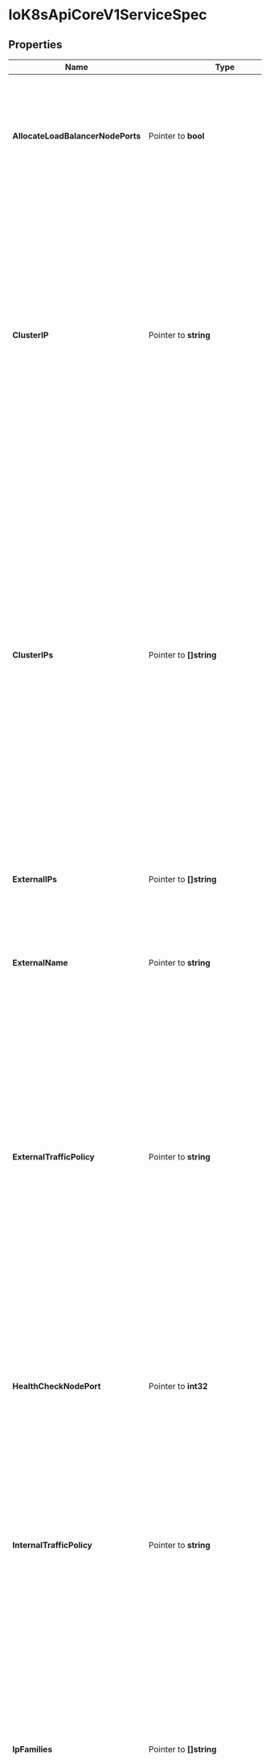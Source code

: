 # IoK8sApiCoreV1ServiceSpec

## Properties

Name | Type | Description | Notes
------------ | ------------- | ------------- | -------------
**AllocateLoadBalancerNodePorts** | Pointer to **bool** | allocateLoadBalancerNodePorts defines if NodePorts will be automatically allocated for services with type LoadBalancer.  Default is \&quot;true\&quot;. It may be set to \&quot;false\&quot; if the cluster load-balancer does not rely on NodePorts.  If the caller requests specific NodePorts (by specifying a value), those requests will be respected, regardless of this field. This field may only be set for services with type LoadBalancer and will be cleared if the type is changed to any other type. | [optional] 
**ClusterIP** | Pointer to **string** | clusterIP is the IP address of the service and is usually assigned randomly. If an address is specified manually, is in-range (as per system configuration), and is not in use, it will be allocated to the service; otherwise creation of the service will fail. This field may not be changed through updates unless the type field is also being changed to ExternalName (which requires this field to be blank) or the type field is being changed from ExternalName (in which case this field may optionally be specified, as describe above).  Valid values are \&quot;None\&quot;, empty string (\&quot;\&quot;), or a valid IP address. Setting this to \&quot;None\&quot; makes a \&quot;headless service\&quot; (no virtual IP), which is useful when direct endpoint connections are preferred and proxying is not required.  Only applies to types ClusterIP, NodePort, and LoadBalancer. If this field is specified when creating a Service of type ExternalName, creation will fail. This field will be wiped when updating a Service to type ExternalName. More info: https://kubernetes.io/docs/concepts/services-networking/service/#virtual-ips-and-service-proxies | [optional] 
**ClusterIPs** | Pointer to **[]string** | ClusterIPs is a list of IP addresses assigned to this service, and are usually assigned randomly.  If an address is specified manually, is in-range (as per system configuration), and is not in use, it will be allocated to the service; otherwise creation of the service will fail. This field may not be changed through updates unless the type field is also being changed to ExternalName (which requires this field to be empty) or the type field is being changed from ExternalName (in which case this field may optionally be specified, as describe above).  Valid values are \&quot;None\&quot;, empty string (\&quot;\&quot;), or a valid IP address.  Setting this to \&quot;None\&quot; makes a \&quot;headless service\&quot; (no virtual IP), which is useful when direct endpoint connections are preferred and proxying is not required.  Only applies to types ClusterIP, NodePort, and LoadBalancer. If this field is specified when creating a Service of type ExternalName, creation will fail. This field will be wiped when updating a Service to type ExternalName.  If this field is not specified, it will be initialized from the clusterIP field.  If this field is specified, clients must ensure that clusterIPs[0] and clusterIP have the same value.  This field may hold a maximum of two entries (dual-stack IPs, in either order). These IPs must correspond to the values of the ipFamilies field. Both clusterIPs and ipFamilies are governed by the ipFamilyPolicy field. More info: https://kubernetes.io/docs/concepts/services-networking/service/#virtual-ips-and-service-proxies | [optional] 
**ExternalIPs** | Pointer to **[]string** | externalIPs is a list of IP addresses for which nodes in the cluster will also accept traffic for this service.  These IPs are not managed by Kubernetes.  The user is responsible for ensuring that traffic arrives at a node with this IP.  A common example is external load-balancers that are not part of the Kubernetes system. | [optional] 
**ExternalName** | Pointer to **string** | externalName is the external reference that discovery mechanisms will return as an alias for this service (e.g. a DNS CNAME record). No proxying will be involved.  Must be a lowercase RFC-1123 hostname (https://tools.ietf.org/html/rfc1123) and requires &#x60;type&#x60; to be \&quot;ExternalName\&quot;. | [optional] 
**ExternalTrafficPolicy** | Pointer to **string** | externalTrafficPolicy describes how nodes distribute service traffic they receive on one of the Service&#39;s \&quot;externally-facing\&quot; addresses (NodePorts, ExternalIPs, and LoadBalancer IPs). If set to \&quot;Local\&quot;, the proxy will configure the service in a way that assumes that external load balancers will take care of balancing the service traffic between nodes, and so each node will deliver traffic only to the node-local endpoints of the service, without masquerading the client source IP. (Traffic mistakenly sent to a node with no endpoints will be dropped.) The default value, \&quot;Cluster\&quot;, uses the standard behavior of routing to all endpoints evenly (possibly modified by topology and other features). Note that traffic sent to an External IP or LoadBalancer IP from within the cluster will always get \&quot;Cluster\&quot; semantics, but clients sending to a NodePort from within the cluster may need to take traffic policy into account when picking a node.  Possible enum values:  - &#x60;\&quot;Cluster\&quot;&#x60;  - &#x60;\&quot;Cluster\&quot;&#x60; routes traffic to all endpoints.  - &#x60;\&quot;Local\&quot;&#x60;  - &#x60;\&quot;Local\&quot;&#x60; preserves the source IP of the traffic by routing only to endpoints on the same node as the traffic was received on (dropping the traffic if there are no local endpoints). | [optional] 
**HealthCheckNodePort** | Pointer to **int32** | healthCheckNodePort specifies the healthcheck nodePort for the service. This only applies when type is set to LoadBalancer and externalTrafficPolicy is set to Local. If a value is specified, is in-range, and is not in use, it will be used.  If not specified, a value will be automatically allocated.  External systems (e.g. load-balancers) can use this port to determine if a given node holds endpoints for this service or not.  If this field is specified when creating a Service which does not need it, creation will fail. This field will be wiped when updating a Service to no longer need it (e.g. changing type). This field cannot be updated once set. | [optional] 
**InternalTrafficPolicy** | Pointer to **string** | InternalTrafficPolicy describes how nodes distribute service traffic they receive on the ClusterIP. If set to \&quot;Local\&quot;, the proxy will assume that pods only want to talk to endpoints of the service on the same node as the pod, dropping the traffic if there are no local endpoints. The default value, \&quot;Cluster\&quot;, uses the standard behavior of routing to all endpoints evenly (possibly modified by topology and other features).  Possible enum values:  - &#x60;\&quot;Cluster\&quot;&#x60; routes traffic to all endpoints.  - &#x60;\&quot;Local\&quot;&#x60; routes traffic only to endpoints on the same node as the client pod (dropping the traffic if there are no local endpoints). | [optional] 
**IpFamilies** | Pointer to **[]string** | IPFamilies is a list of IP families (e.g. IPv4, IPv6) assigned to this service. This field is usually assigned automatically based on cluster configuration and the ipFamilyPolicy field. If this field is specified manually, the requested family is available in the cluster, and ipFamilyPolicy allows it, it will be used; otherwise creation of the service will fail. This field is conditionally mutable: it allows for adding or removing a secondary IP family, but it does not allow changing the primary IP family of the Service. Valid values are \&quot;IPv4\&quot; and \&quot;IPv6\&quot;.  This field only applies to Services of types ClusterIP, NodePort, and LoadBalancer, and does apply to \&quot;headless\&quot; services. This field will be wiped when updating a Service to type ExternalName.  This field may hold a maximum of two entries (dual-stack families, in either order).  These families must correspond to the values of the clusterIPs field, if specified. Both clusterIPs and ipFamilies are governed by the ipFamilyPolicy field. | [optional] 
**IpFamilyPolicy** | Pointer to **string** | IPFamilyPolicy represents the dual-stack-ness requested or required by this Service. If there is no value provided, then this field will be set to SingleStack. Services can be \&quot;SingleStack\&quot; (a single IP family), \&quot;PreferDualStack\&quot; (two IP families on dual-stack configured clusters or a single IP family on single-stack clusters), or \&quot;RequireDualStack\&quot; (two IP families on dual-stack configured clusters, otherwise fail). The ipFamilies and clusterIPs fields depend on the value of this field. This field will be wiped when updating a service to type ExternalName.  Possible enum values:  - &#x60;\&quot;PreferDualStack\&quot;&#x60; indicates that this service prefers dual-stack when the cluster is configured for dual-stack. If the cluster is not configured for dual-stack the service will be assigned a single IPFamily. If the IPFamily is not set in service.spec.ipFamilies then the service will be assigned the default IPFamily configured on the cluster  - &#x60;\&quot;RequireDualStack\&quot;&#x60; indicates that this service requires dual-stack. Using IPFamilyPolicyRequireDualStack on a single stack cluster will result in validation errors. The IPFamilies (and their order) assigned to this service is based on service.spec.ipFamilies. If service.spec.ipFamilies was not provided then it will be assigned according to how they are configured on the cluster. If service.spec.ipFamilies has only one entry then the alternative IPFamily will be added by apiserver  - &#x60;\&quot;SingleStack\&quot;&#x60; indicates that this service is required to have a single IPFamily. The IPFamily assigned is based on the default IPFamily used by the cluster or as identified by service.spec.ipFamilies field | [optional] 
**LoadBalancerClass** | Pointer to **string** | loadBalancerClass is the class of the load balancer implementation this Service belongs to. If specified, the value of this field must be a label-style identifier, with an optional prefix, e.g. \&quot;internal-vip\&quot; or \&quot;example.com/internal-vip\&quot;. Unprefixed names are reserved for end-users. This field can only be set when the Service type is &#39;LoadBalancer&#39;. If not set, the default load balancer implementation is used, today this is typically done through the cloud provider integration, but should apply for any default implementation. If set, it is assumed that a load balancer implementation is watching for Services with a matching class. Any default load balancer implementation (e.g. cloud providers) should ignore Services that set this field. This field can only be set when creating or updating a Service to type &#39;LoadBalancer&#39;. Once set, it can not be changed. This field will be wiped when a service is updated to a non &#39;LoadBalancer&#39; type. | [optional] 
**LoadBalancerIP** | Pointer to **string** | Only applies to Service Type: LoadBalancer. This feature depends on whether the underlying cloud-provider supports specifying the loadBalancerIP when a load balancer is created. This field will be ignored if the cloud-provider does not support the feature. Deprecated: This field was under-specified and its meaning varies across implementations, and it cannot support dual-stack. As of Kubernetes v1.24, users are encouraged to use implementation-specific annotations when available. This field may be removed in a future API version. | [optional] 
**LoadBalancerSourceRanges** | Pointer to **[]string** | If specified and supported by the platform, this will restrict traffic through the cloud-provider load-balancer will be restricted to the specified client IPs. This field will be ignored if the cloud-provider does not support the feature.\&quot; More info: https://kubernetes.io/docs/tasks/access-application-cluster/create-external-load-balancer/ | [optional] 
**Ports** | Pointer to [**[]IoK8sApiCoreV1ServicePort**](IoK8sApiCoreV1ServicePort.md) | The list of ports that are exposed by this service. More info: https://kubernetes.io/docs/concepts/services-networking/service/#virtual-ips-and-service-proxies | [optional] 
**PublishNotReadyAddresses** | Pointer to **bool** | publishNotReadyAddresses indicates that any agent which deals with endpoints for this Service should disregard any indications of ready/not-ready. The primary use case for setting this field is for a StatefulSet&#39;s Headless Service to propagate SRV DNS records for its Pods for the purpose of peer discovery. The Kubernetes controllers that generate Endpoints and EndpointSlice resources for Services interpret this to mean that all endpoints are considered \&quot;ready\&quot; even if the Pods themselves are not. Agents which consume only Kubernetes generated endpoints through the Endpoints or EndpointSlice resources can safely assume this behavior. | [optional] 
**Selector** | Pointer to **map[string]string** | Route service traffic to pods with label keys and values matching this selector. If empty or not present, the service is assumed to have an external process managing its endpoints, which Kubernetes will not modify. Only applies to types ClusterIP, NodePort, and LoadBalancer. Ignored if type is ExternalName. More info: https://kubernetes.io/docs/concepts/services-networking/service/ | [optional] 
**SessionAffinity** | Pointer to **string** | Supports \&quot;ClientIP\&quot; and \&quot;None\&quot;. Used to maintain session affinity. Enable client IP based session affinity. Must be ClientIP or None. Defaults to None. More info: https://kubernetes.io/docs/concepts/services-networking/service/#virtual-ips-and-service-proxies  Possible enum values:  - &#x60;\&quot;ClientIP\&quot;&#x60; is the Client IP based.  - &#x60;\&quot;None\&quot;&#x60; - no session affinity. | [optional] 
**SessionAffinityConfig** | Pointer to [**IoK8sApiCoreV1SessionAffinityConfig**](IoK8sApiCoreV1SessionAffinityConfig.md) |  | [optional] 
**Type** | Pointer to **string** | type determines how the Service is exposed. Defaults to ClusterIP. Valid options are ExternalName, ClusterIP, NodePort, and LoadBalancer. \&quot;ClusterIP\&quot; allocates a cluster-internal IP address for load-balancing to endpoints. Endpoints are determined by the selector or if that is not specified, by manual construction of an Endpoints object or EndpointSlice objects. If clusterIP is \&quot;None\&quot;, no virtual IP is allocated and the endpoints are published as a set of endpoints rather than a virtual IP. \&quot;NodePort\&quot; builds on ClusterIP and allocates a port on every node which routes to the same endpoints as the clusterIP. \&quot;LoadBalancer\&quot; builds on NodePort and creates an external load-balancer (if supported in the current cloud) which routes to the same endpoints as the clusterIP. \&quot;ExternalName\&quot; aliases this service to the specified externalName. Several other fields do not apply to ExternalName services. More info: https://kubernetes.io/docs/concepts/services-networking/service/#publishing-services-service-types  Possible enum values:  - &#x60;\&quot;ClusterIP\&quot;&#x60; means a service will only be accessible inside the cluster, via the cluster IP.  - &#x60;\&quot;ExternalName\&quot;&#x60; means a service consists of only a reference to an external name that kubedns or equivalent will return as a CNAME record, with no exposing or proxying of any pods involved.  - &#x60;\&quot;LoadBalancer\&quot;&#x60; means a service will be exposed via an external load balancer (if the cloud provider supports it), in addition to &#39;NodePort&#39; type.  - &#x60;\&quot;NodePort\&quot;&#x60; means a service will be exposed on one port of every node, in addition to &#39;ClusterIP&#39; type. | [optional] 

## Methods

### NewIoK8sApiCoreV1ServiceSpec

`func NewIoK8sApiCoreV1ServiceSpec() *IoK8sApiCoreV1ServiceSpec`

NewIoK8sApiCoreV1ServiceSpec instantiates a new IoK8sApiCoreV1ServiceSpec object
This constructor will assign default values to properties that have it defined,
and makes sure properties required by API are set, but the set of arguments
will change when the set of required properties is changed

### NewIoK8sApiCoreV1ServiceSpecWithDefaults

`func NewIoK8sApiCoreV1ServiceSpecWithDefaults() *IoK8sApiCoreV1ServiceSpec`

NewIoK8sApiCoreV1ServiceSpecWithDefaults instantiates a new IoK8sApiCoreV1ServiceSpec object
This constructor will only assign default values to properties that have it defined,
but it doesn't guarantee that properties required by API are set

### GetAllocateLoadBalancerNodePorts

`func (o *IoK8sApiCoreV1ServiceSpec) GetAllocateLoadBalancerNodePorts() bool`

GetAllocateLoadBalancerNodePorts returns the AllocateLoadBalancerNodePorts field if non-nil, zero value otherwise.

### GetAllocateLoadBalancerNodePortsOk

`func (o *IoK8sApiCoreV1ServiceSpec) GetAllocateLoadBalancerNodePortsOk() (*bool, bool)`

GetAllocateLoadBalancerNodePortsOk returns a tuple with the AllocateLoadBalancerNodePorts field if it's non-nil, zero value otherwise
and a boolean to check if the value has been set.

### SetAllocateLoadBalancerNodePorts

`func (o *IoK8sApiCoreV1ServiceSpec) SetAllocateLoadBalancerNodePorts(v bool)`

SetAllocateLoadBalancerNodePorts sets AllocateLoadBalancerNodePorts field to given value.

### HasAllocateLoadBalancerNodePorts

`func (o *IoK8sApiCoreV1ServiceSpec) HasAllocateLoadBalancerNodePorts() bool`

HasAllocateLoadBalancerNodePorts returns a boolean if a field has been set.

### GetClusterIP

`func (o *IoK8sApiCoreV1ServiceSpec) GetClusterIP() string`

GetClusterIP returns the ClusterIP field if non-nil, zero value otherwise.

### GetClusterIPOk

`func (o *IoK8sApiCoreV1ServiceSpec) GetClusterIPOk() (*string, bool)`

GetClusterIPOk returns a tuple with the ClusterIP field if it's non-nil, zero value otherwise
and a boolean to check if the value has been set.

### SetClusterIP

`func (o *IoK8sApiCoreV1ServiceSpec) SetClusterIP(v string)`

SetClusterIP sets ClusterIP field to given value.

### HasClusterIP

`func (o *IoK8sApiCoreV1ServiceSpec) HasClusterIP() bool`

HasClusterIP returns a boolean if a field has been set.

### GetClusterIPs

`func (o *IoK8sApiCoreV1ServiceSpec) GetClusterIPs() []string`

GetClusterIPs returns the ClusterIPs field if non-nil, zero value otherwise.

### GetClusterIPsOk

`func (o *IoK8sApiCoreV1ServiceSpec) GetClusterIPsOk() (*[]string, bool)`

GetClusterIPsOk returns a tuple with the ClusterIPs field if it's non-nil, zero value otherwise
and a boolean to check if the value has been set.

### SetClusterIPs

`func (o *IoK8sApiCoreV1ServiceSpec) SetClusterIPs(v []string)`

SetClusterIPs sets ClusterIPs field to given value.

### HasClusterIPs

`func (o *IoK8sApiCoreV1ServiceSpec) HasClusterIPs() bool`

HasClusterIPs returns a boolean if a field has been set.

### GetExternalIPs

`func (o *IoK8sApiCoreV1ServiceSpec) GetExternalIPs() []string`

GetExternalIPs returns the ExternalIPs field if non-nil, zero value otherwise.

### GetExternalIPsOk

`func (o *IoK8sApiCoreV1ServiceSpec) GetExternalIPsOk() (*[]string, bool)`

GetExternalIPsOk returns a tuple with the ExternalIPs field if it's non-nil, zero value otherwise
and a boolean to check if the value has been set.

### SetExternalIPs

`func (o *IoK8sApiCoreV1ServiceSpec) SetExternalIPs(v []string)`

SetExternalIPs sets ExternalIPs field to given value.

### HasExternalIPs

`func (o *IoK8sApiCoreV1ServiceSpec) HasExternalIPs() bool`

HasExternalIPs returns a boolean if a field has been set.

### GetExternalName

`func (o *IoK8sApiCoreV1ServiceSpec) GetExternalName() string`

GetExternalName returns the ExternalName field if non-nil, zero value otherwise.

### GetExternalNameOk

`func (o *IoK8sApiCoreV1ServiceSpec) GetExternalNameOk() (*string, bool)`

GetExternalNameOk returns a tuple with the ExternalName field if it's non-nil, zero value otherwise
and a boolean to check if the value has been set.

### SetExternalName

`func (o *IoK8sApiCoreV1ServiceSpec) SetExternalName(v string)`

SetExternalName sets ExternalName field to given value.

### HasExternalName

`func (o *IoK8sApiCoreV1ServiceSpec) HasExternalName() bool`

HasExternalName returns a boolean if a field has been set.

### GetExternalTrafficPolicy

`func (o *IoK8sApiCoreV1ServiceSpec) GetExternalTrafficPolicy() string`

GetExternalTrafficPolicy returns the ExternalTrafficPolicy field if non-nil, zero value otherwise.

### GetExternalTrafficPolicyOk

`func (o *IoK8sApiCoreV1ServiceSpec) GetExternalTrafficPolicyOk() (*string, bool)`

GetExternalTrafficPolicyOk returns a tuple with the ExternalTrafficPolicy field if it's non-nil, zero value otherwise
and a boolean to check if the value has been set.

### SetExternalTrafficPolicy

`func (o *IoK8sApiCoreV1ServiceSpec) SetExternalTrafficPolicy(v string)`

SetExternalTrafficPolicy sets ExternalTrafficPolicy field to given value.

### HasExternalTrafficPolicy

`func (o *IoK8sApiCoreV1ServiceSpec) HasExternalTrafficPolicy() bool`

HasExternalTrafficPolicy returns a boolean if a field has been set.

### GetHealthCheckNodePort

`func (o *IoK8sApiCoreV1ServiceSpec) GetHealthCheckNodePort() int32`

GetHealthCheckNodePort returns the HealthCheckNodePort field if non-nil, zero value otherwise.

### GetHealthCheckNodePortOk

`func (o *IoK8sApiCoreV1ServiceSpec) GetHealthCheckNodePortOk() (*int32, bool)`

GetHealthCheckNodePortOk returns a tuple with the HealthCheckNodePort field if it's non-nil, zero value otherwise
and a boolean to check if the value has been set.

### SetHealthCheckNodePort

`func (o *IoK8sApiCoreV1ServiceSpec) SetHealthCheckNodePort(v int32)`

SetHealthCheckNodePort sets HealthCheckNodePort field to given value.

### HasHealthCheckNodePort

`func (o *IoK8sApiCoreV1ServiceSpec) HasHealthCheckNodePort() bool`

HasHealthCheckNodePort returns a boolean if a field has been set.

### GetInternalTrafficPolicy

`func (o *IoK8sApiCoreV1ServiceSpec) GetInternalTrafficPolicy() string`

GetInternalTrafficPolicy returns the InternalTrafficPolicy field if non-nil, zero value otherwise.

### GetInternalTrafficPolicyOk

`func (o *IoK8sApiCoreV1ServiceSpec) GetInternalTrafficPolicyOk() (*string, bool)`

GetInternalTrafficPolicyOk returns a tuple with the InternalTrafficPolicy field if it's non-nil, zero value otherwise
and a boolean to check if the value has been set.

### SetInternalTrafficPolicy

`func (o *IoK8sApiCoreV1ServiceSpec) SetInternalTrafficPolicy(v string)`

SetInternalTrafficPolicy sets InternalTrafficPolicy field to given value.

### HasInternalTrafficPolicy

`func (o *IoK8sApiCoreV1ServiceSpec) HasInternalTrafficPolicy() bool`

HasInternalTrafficPolicy returns a boolean if a field has been set.

### GetIpFamilies

`func (o *IoK8sApiCoreV1ServiceSpec) GetIpFamilies() []string`

GetIpFamilies returns the IpFamilies field if non-nil, zero value otherwise.

### GetIpFamiliesOk

`func (o *IoK8sApiCoreV1ServiceSpec) GetIpFamiliesOk() (*[]string, bool)`

GetIpFamiliesOk returns a tuple with the IpFamilies field if it's non-nil, zero value otherwise
and a boolean to check if the value has been set.

### SetIpFamilies

`func (o *IoK8sApiCoreV1ServiceSpec) SetIpFamilies(v []string)`

SetIpFamilies sets IpFamilies field to given value.

### HasIpFamilies

`func (o *IoK8sApiCoreV1ServiceSpec) HasIpFamilies() bool`

HasIpFamilies returns a boolean if a field has been set.

### GetIpFamilyPolicy

`func (o *IoK8sApiCoreV1ServiceSpec) GetIpFamilyPolicy() string`

GetIpFamilyPolicy returns the IpFamilyPolicy field if non-nil, zero value otherwise.

### GetIpFamilyPolicyOk

`func (o *IoK8sApiCoreV1ServiceSpec) GetIpFamilyPolicyOk() (*string, bool)`

GetIpFamilyPolicyOk returns a tuple with the IpFamilyPolicy field if it's non-nil, zero value otherwise
and a boolean to check if the value has been set.

### SetIpFamilyPolicy

`func (o *IoK8sApiCoreV1ServiceSpec) SetIpFamilyPolicy(v string)`

SetIpFamilyPolicy sets IpFamilyPolicy field to given value.

### HasIpFamilyPolicy

`func (o *IoK8sApiCoreV1ServiceSpec) HasIpFamilyPolicy() bool`

HasIpFamilyPolicy returns a boolean if a field has been set.

### GetLoadBalancerClass

`func (o *IoK8sApiCoreV1ServiceSpec) GetLoadBalancerClass() string`

GetLoadBalancerClass returns the LoadBalancerClass field if non-nil, zero value otherwise.

### GetLoadBalancerClassOk

`func (o *IoK8sApiCoreV1ServiceSpec) GetLoadBalancerClassOk() (*string, bool)`

GetLoadBalancerClassOk returns a tuple with the LoadBalancerClass field if it's non-nil, zero value otherwise
and a boolean to check if the value has been set.

### SetLoadBalancerClass

`func (o *IoK8sApiCoreV1ServiceSpec) SetLoadBalancerClass(v string)`

SetLoadBalancerClass sets LoadBalancerClass field to given value.

### HasLoadBalancerClass

`func (o *IoK8sApiCoreV1ServiceSpec) HasLoadBalancerClass() bool`

HasLoadBalancerClass returns a boolean if a field has been set.

### GetLoadBalancerIP

`func (o *IoK8sApiCoreV1ServiceSpec) GetLoadBalancerIP() string`

GetLoadBalancerIP returns the LoadBalancerIP field if non-nil, zero value otherwise.

### GetLoadBalancerIPOk

`func (o *IoK8sApiCoreV1ServiceSpec) GetLoadBalancerIPOk() (*string, bool)`

GetLoadBalancerIPOk returns a tuple with the LoadBalancerIP field if it's non-nil, zero value otherwise
and a boolean to check if the value has been set.

### SetLoadBalancerIP

`func (o *IoK8sApiCoreV1ServiceSpec) SetLoadBalancerIP(v string)`

SetLoadBalancerIP sets LoadBalancerIP field to given value.

### HasLoadBalancerIP

`func (o *IoK8sApiCoreV1ServiceSpec) HasLoadBalancerIP() bool`

HasLoadBalancerIP returns a boolean if a field has been set.

### GetLoadBalancerSourceRanges

`func (o *IoK8sApiCoreV1ServiceSpec) GetLoadBalancerSourceRanges() []string`

GetLoadBalancerSourceRanges returns the LoadBalancerSourceRanges field if non-nil, zero value otherwise.

### GetLoadBalancerSourceRangesOk

`func (o *IoK8sApiCoreV1ServiceSpec) GetLoadBalancerSourceRangesOk() (*[]string, bool)`

GetLoadBalancerSourceRangesOk returns a tuple with the LoadBalancerSourceRanges field if it's non-nil, zero value otherwise
and a boolean to check if the value has been set.

### SetLoadBalancerSourceRanges

`func (o *IoK8sApiCoreV1ServiceSpec) SetLoadBalancerSourceRanges(v []string)`

SetLoadBalancerSourceRanges sets LoadBalancerSourceRanges field to given value.

### HasLoadBalancerSourceRanges

`func (o *IoK8sApiCoreV1ServiceSpec) HasLoadBalancerSourceRanges() bool`

HasLoadBalancerSourceRanges returns a boolean if a field has been set.

### GetPorts

`func (o *IoK8sApiCoreV1ServiceSpec) GetPorts() []IoK8sApiCoreV1ServicePort`

GetPorts returns the Ports field if non-nil, zero value otherwise.

### GetPortsOk

`func (o *IoK8sApiCoreV1ServiceSpec) GetPortsOk() (*[]IoK8sApiCoreV1ServicePort, bool)`

GetPortsOk returns a tuple with the Ports field if it's non-nil, zero value otherwise
and a boolean to check if the value has been set.

### SetPorts

`func (o *IoK8sApiCoreV1ServiceSpec) SetPorts(v []IoK8sApiCoreV1ServicePort)`

SetPorts sets Ports field to given value.

### HasPorts

`func (o *IoK8sApiCoreV1ServiceSpec) HasPorts() bool`

HasPorts returns a boolean if a field has been set.

### GetPublishNotReadyAddresses

`func (o *IoK8sApiCoreV1ServiceSpec) GetPublishNotReadyAddresses() bool`

GetPublishNotReadyAddresses returns the PublishNotReadyAddresses field if non-nil, zero value otherwise.

### GetPublishNotReadyAddressesOk

`func (o *IoK8sApiCoreV1ServiceSpec) GetPublishNotReadyAddressesOk() (*bool, bool)`

GetPublishNotReadyAddressesOk returns a tuple with the PublishNotReadyAddresses field if it's non-nil, zero value otherwise
and a boolean to check if the value has been set.

### SetPublishNotReadyAddresses

`func (o *IoK8sApiCoreV1ServiceSpec) SetPublishNotReadyAddresses(v bool)`

SetPublishNotReadyAddresses sets PublishNotReadyAddresses field to given value.

### HasPublishNotReadyAddresses

`func (o *IoK8sApiCoreV1ServiceSpec) HasPublishNotReadyAddresses() bool`

HasPublishNotReadyAddresses returns a boolean if a field has been set.

### GetSelector

`func (o *IoK8sApiCoreV1ServiceSpec) GetSelector() map[string]string`

GetSelector returns the Selector field if non-nil, zero value otherwise.

### GetSelectorOk

`func (o *IoK8sApiCoreV1ServiceSpec) GetSelectorOk() (*map[string]string, bool)`

GetSelectorOk returns a tuple with the Selector field if it's non-nil, zero value otherwise
and a boolean to check if the value has been set.

### SetSelector

`func (o *IoK8sApiCoreV1ServiceSpec) SetSelector(v map[string]string)`

SetSelector sets Selector field to given value.

### HasSelector

`func (o *IoK8sApiCoreV1ServiceSpec) HasSelector() bool`

HasSelector returns a boolean if a field has been set.

### GetSessionAffinity

`func (o *IoK8sApiCoreV1ServiceSpec) GetSessionAffinity() string`

GetSessionAffinity returns the SessionAffinity field if non-nil, zero value otherwise.

### GetSessionAffinityOk

`func (o *IoK8sApiCoreV1ServiceSpec) GetSessionAffinityOk() (*string, bool)`

GetSessionAffinityOk returns a tuple with the SessionAffinity field if it's non-nil, zero value otherwise
and a boolean to check if the value has been set.

### SetSessionAffinity

`func (o *IoK8sApiCoreV1ServiceSpec) SetSessionAffinity(v string)`

SetSessionAffinity sets SessionAffinity field to given value.

### HasSessionAffinity

`func (o *IoK8sApiCoreV1ServiceSpec) HasSessionAffinity() bool`

HasSessionAffinity returns a boolean if a field has been set.

### GetSessionAffinityConfig

`func (o *IoK8sApiCoreV1ServiceSpec) GetSessionAffinityConfig() IoK8sApiCoreV1SessionAffinityConfig`

GetSessionAffinityConfig returns the SessionAffinityConfig field if non-nil, zero value otherwise.

### GetSessionAffinityConfigOk

`func (o *IoK8sApiCoreV1ServiceSpec) GetSessionAffinityConfigOk() (*IoK8sApiCoreV1SessionAffinityConfig, bool)`

GetSessionAffinityConfigOk returns a tuple with the SessionAffinityConfig field if it's non-nil, zero value otherwise
and a boolean to check if the value has been set.

### SetSessionAffinityConfig

`func (o *IoK8sApiCoreV1ServiceSpec) SetSessionAffinityConfig(v IoK8sApiCoreV1SessionAffinityConfig)`

SetSessionAffinityConfig sets SessionAffinityConfig field to given value.

### HasSessionAffinityConfig

`func (o *IoK8sApiCoreV1ServiceSpec) HasSessionAffinityConfig() bool`

HasSessionAffinityConfig returns a boolean if a field has been set.

### GetType

`func (o *IoK8sApiCoreV1ServiceSpec) GetType() string`

GetType returns the Type field if non-nil, zero value otherwise.

### GetTypeOk

`func (o *IoK8sApiCoreV1ServiceSpec) GetTypeOk() (*string, bool)`

GetTypeOk returns a tuple with the Type field if it's non-nil, zero value otherwise
and a boolean to check if the value has been set.

### SetType

`func (o *IoK8sApiCoreV1ServiceSpec) SetType(v string)`

SetType sets Type field to given value.

### HasType

`func (o *IoK8sApiCoreV1ServiceSpec) HasType() bool`

HasType returns a boolean if a field has been set.


[[Back to Model list]](../README.md#documentation-for-models) [[Back to API list]](../README.md#documentation-for-api-endpoints) [[Back to README]](../README.md)


